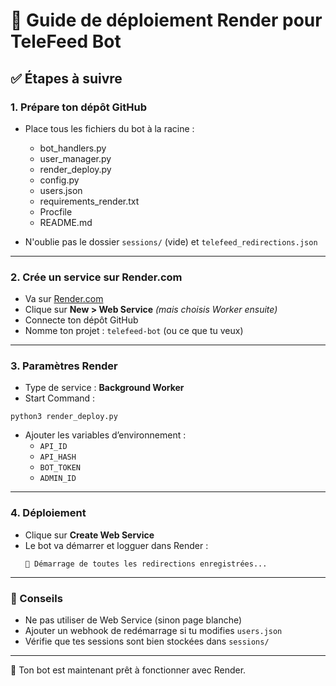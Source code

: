 # 🚀 Guide de déploiement Render pour TeleFeed Bot

## ✅ Étapes à suivre

### 1. Prépare ton dépôt GitHub

- Place tous les fichiers du bot à la racine :
  - bot_handlers.py
  - user_manager.py
  - render_deploy.py
  - config.py
  - users.json
  - requirements_render.txt
  - Procfile
  - README.md

- N'oublie pas le dossier `sessions/` (vide) et `telefeed_redirections.json`

---

### 2. Crée un service sur Render.com

- Va sur [Render.com](https://render.com)
- Clique sur **New > Web Service** *(mais choisis Worker ensuite)*
- Connecte ton dépôt GitHub
- Nomme ton projet : `telefeed-bot` (ou ce que tu veux)

---

### 3. Paramètres Render

- Type de service : **Background Worker**
- Start Command :  
```
python3 render_deploy.py
```

- Ajouter les variables d’environnement :
  - `API_ID`
  - `API_HASH`
  - `BOT_TOKEN`
  - `ADMIN_ID`

---

### 4. Déploiement

- Clique sur **Create Web Service**
- Le bot va démarrer et logguer dans Render :
  ```
  🚀 Démarrage de toutes les redirections enregistrées...
  ```

---

### 📌 Conseils

- Ne pas utiliser de Web Service (sinon page blanche)
- Ajouter un webhook de redémarrage si tu modifies `users.json`
- Vérifie que tes sessions sont bien stockées dans `sessions/`

---

🎉 Ton bot est maintenant prêt à fonctionner avec Render.
